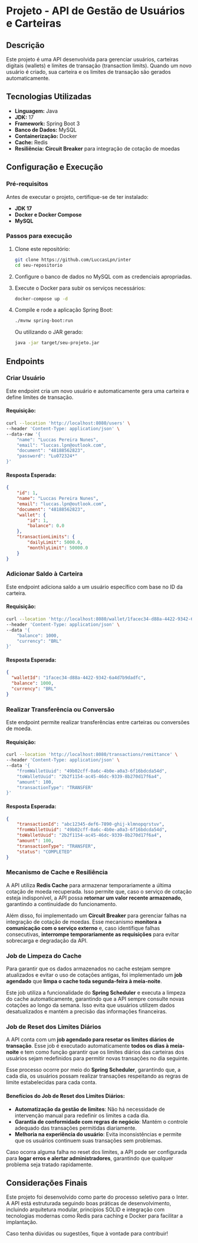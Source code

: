 # Projeto - API de Gestão de Usuários e Carteiras

## Descrição
Este projeto é uma API desenvolvida para gerenciar usuários, carteiras digitais (wallets) e limites de transação (transaction limits). Quando um novo usuário é criado, sua carteira e os limites de transação são gerados automaticamente.

## Tecnologias Utilizadas
- **Linguagem:** Java
- **JDK:** 17
- **Framework:** Spring Boot 3
- **Banco de Dados:** MySQL
- **Containerização:** Docker
- **Cache:** Redis
- **Resiliência:** **Circuit Breaker** para integração de cotação de moedas

## Configuração e Execução

### Pré-requisitos
Antes de executar o projeto, certifique-se de ter instalado:
- **JDK 17**
- **Docker e Docker Compose**
- **MySQL**

### Passos para execução

1. Clone este repositório:
   ```sh
   git clone https://github.com/LuccasLpn/inter
   cd seu-repositorio
   ```

2. Configure o banco de dados no MySQL com as credenciais apropriadas.

3. Execute o Docker para subir os serviços necessários:
   ```sh
   docker-compose up -d
   ```

4. Compile e rode a aplicação Spring Boot:
   ```sh
   ./mvnw spring-boot:run
   ```
   Ou utilizando o JAR gerado:
   ```sh
   java -jar target/seu-projeto.jar
   ```

## Endpoints

### Criar Usuário
Este endpoint cria um novo usuário e automaticamente gera uma carteira e define limites de transação.

#### **Requisição:**
```sh
curl --location 'http://localhost:8080/users' \
--header 'Content-Type: application/json' \
--data-raw '{
    "name": "Luccas Pereira Nunes",
    "email": "luccas.lpn@outlook.com",
    "document": "48188562823",
    "password": "Lu072324*"
}'
```

#### **Resposta Esperada:**
```json
{
    "id": 1,
    "name": "Luccas Pereira Nunes",
    "email": "luccas.lpn@outlook.com",
    "document": "48188562823",
    "wallet": {
        "id": 1,
        "balance": 0.0
    },
    "transactionLimits": {
        "dailyLimit": 5000.0,
        "monthlyLimit": 50000.0
    }
}
```

### Adicionar Saldo à Carteira
Este endpoint adiciona saldo a um usuário específico com base no ID da carteira.

#### **Requisição:**
```sh
curl --location 'http://localhost:8080/wallet/1facec34-d88a-4422-9342-6a4d7b9dadfc/balance' \
--header 'Content-Type: application/json' \
--data '{
    "balance": 1000,
    "currency": "BRL"
}'
```

#### **Resposta Esperada:**
```json
{
  "walletId": "1facec34-d88a-4422-9342-6a4d7b9dadfc",
  "balance": 1000,
  "currency": "BRL"
}
```

### Realizar Transferência ou Conversão
Este endpoint permite realizar transferências entre carteiras ou conversões de moeda.

#### **Requisição:**
```sh
curl --location 'http://localhost:8080/transactions/remittance' \
--header 'Content-Type: application/json' \
--data '{
    "fromWalletUuid": "49b02cff-0a6c-4b0e-a0a3-6f16bdcda54d",
    "toWalletUuid": "2b2f1154-ac45-46dc-9339-8b270d17f6a4",
    "amount": 100,
    "transactionType": "TRANSFER"
}'
```

#### **Resposta Esperada:**
```json
{
    "transactionId": "abc12345-def6-7890-ghij-klmnopqrstuv",
    "fromWalletUuid": "49b02cff-0a6c-4b0e-a0a3-6f16bdcda54d",
    "toWalletUuid": "2b2f1154-ac45-46dc-9339-8b270d17f6a4",
    "amount": 100,
    "transactionType": "TRANSFER",
    "status": "COMPLETED"
}
```

### Mecanismo de Cache e Resiliência
A API utiliza **Redis Cache** para armazenar temporariamente a última cotação de moeda recuperada. Isso permite que, caso o serviço de cotação esteja indisponível, a API possa **retornar um valor recente armazenado**, garantindo a continuidade do funcionamento.

Além disso, foi implementado um **Circuit Breaker** para gerenciar falhas na integração de cotação de moedas. Esse mecanismo **monitora a comunicação com o serviço externo** e, caso identifique falhas consecutivas, **interrompe temporariamente as requisições** para evitar sobrecarga e degradação da API.

### Job de Limpeza do Cache
Para garantir que os dados armazenados no cache estejam sempre atualizados e evitar o uso de cotações antigas, foi implementado um **job agendado** que **limpa o cache toda segunda-feira à meia-noite**.

Este job utiliza a funcionalidade do **Spring Scheduler** e executa a limpeza do cache automaticamente, garantindo que a API sempre consulte novas cotações ao longo da semana. Isso evita que usuários utilizem dados desatualizados e mantém a precisão das informações financeiras.

### Job de Reset dos Limites Diários
A API conta com um **job agendado para resetar os limites diários de transação**. Esse job é executado automaticamente **todos os dias à meia-noite** e tem como função garantir que os limites diários das carteiras dos usuários sejam redefinidos para permitir novas transações no dia seguinte.

Esse processo ocorre por meio do **Spring Scheduler**, garantindo que, a cada dia, os usuários possam realizar transações respeitando as regras de limite estabelecidas para cada conta.

#### Benefícios do **Job de Reset dos Limites Diários**:
- **Automatização da gestão de limites**: Não há necessidade de intervenção manual para redefinir os limites a cada dia.
- **Garantia de conformidade com regras de negócio**: Mantém o controle adequado das transações permitidas diariamente.
- **Melhoria na experiência do usuário**: Evita inconsistências e permite que os usuários continuem suas transações sem problemas.

Caso ocorra alguma falha no reset dos limites, a API pode ser configurada para **logar erros e alertar administradores**, garantindo que qualquer problema seja tratado rapidamente.

## Considerações Finais
Este projeto foi desenvolvido como parte do processo seletivo para o Inter. A API está estruturada seguindo boas práticas de desenvolvimento, incluindo arquitetura modular, princípios SOLID e integração com tecnologias modernas como Redis para caching e Docker para facilitar a implantação.

Caso tenha dúvidas ou sugestões, fique à vontade para contribuir!

